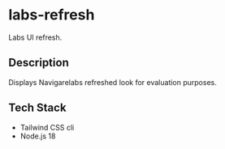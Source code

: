 # labs-refresh
Labs UI refresh.

## Description
Displays Navigarelabs refreshed look for evaluation purposes.

## Tech Stack
- Tailwind CSS cli
- Node.js 18

